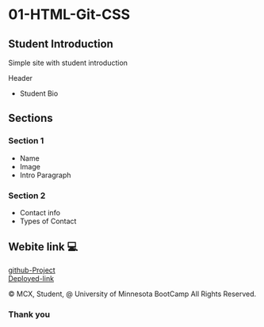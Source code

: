 # 01-HTML-Git-CSS
## Student Introduction

Simple site with student introduction

Header

- Student Bio

## Sections

###  Section 1
- Name
- Image
- Intro Paragraph

###  Section 2
- Contact info
- Types of Contact

## Webite link 💻

[github-Project](https://github.com/MCXBootCampUMN/01-HTML-Git-CSS)
<br>
[Deployed-link](https://mcxbootcampumn.github.io/01-HTML-Git-CSS/)

© MCX, Student, @ University of Minnesota BootCamp All Rights Reserved.

### Thank you
